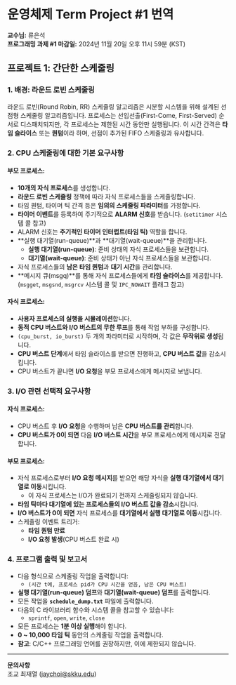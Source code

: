 # 운영체제 Term Project #1 번역

**교수님:** 류은석  
**프로그래밍 과제 #1 마감일:** 2024년 11월 20일 오후 11시 59분 (KST)

## 프로젝트 1: 간단한 스케줄링

### 1. 배경: 라운드 로빈 스케줄링

라운드 로빈(Round Robin, RR) 스케줄링 알고리즘은 시분할 시스템을 위해 설계된 선점형 스케줄링 알고리즘입니다. 프로세스는 선입선출(First-Come, First-Served) 순서로 디스패치되지만, 각 프로세스는 제한된 시간 동안만 실행됩니다. 이 시간 간격은 **타임 슬라이스** 또는 **퀀텀**이라 하며, 선점이 추가된 FIFO 스케줄링과 유사합니다.

### 2. CPU 스케줄링에 대한 기본 요구사항

#### 부모 프로세스:

- **10개의 자식 프로세스**를 생성합니다.
- **라운드 로빈 스케줄링** 정책에 따라 자식 프로세스들을 스케줄링합니다.
- 타임 퀀텀, 타이머 틱 간격 등은 **임의의 스케줄링 파라미터**를 가정합니다.
- **타이머 이벤트**를 등록하여 주기적으로 **ALARM 신호**를 받습니다. (`setitimer` 시스템 콜 참고)
- ALARM 신호는 **주기적인 타이머 인터럽트(타임 틱)** 역할을 합니다.
- **실행 대기열(run-queue)**과 **대기열(wait-queue)**을 관리합니다.
  - **실행 대기열(run-queue)**: 준비 상태의 자식 프로세스들을 보관합니다.
  - **대기열(wait-queue)**: 준비 상태가 아닌 자식 프로세스들을 보관합니다.
- 자식 프로세스들의 **남은 타임 퀀텀**과 **대기 시간**을 관리합니다.
- **메시지 큐(msgq)**를 통해 자식 프로세스들에게 **타임 슬라이스**를 제공합니다. (`msgget`, `msgsnd`, `msgrcv` 시스템 콜 및 `IPC_NOWAIT` 플래그 참고)

#### 자식 프로세스:

- **사용자 프로세스의 실행을 시뮬레이션**합니다.
- **동적 CPU 버스트와 I/O 버스트의 무한 루프**를 통해 작업 부하를 구성합니다.
- `(cpu_burst, io_burst)` 두 개의 파라미터로 시작하며, 각 값은 **무작위로 생성**됩니다.
- **CPU 버스트 단계**에서 타임 슬라이스를 받으면 진행하고, **CPU 버스트 값**을 감소시킵니다.
- CPU 버스트가 끝나면 **I/O 요청**을 부모 프로세스에게 메시지로 보냅니다.

### 3. I/O 관련 선택적 요구사항

#### 자식 프로세스:

- CPU 버스트 후 **I/O 요청**을 수행하며 남은 **CPU 버스트를 관리**합니다.
- **CPU 버스트가 0이 되면** 다음 **I/O 버스트 시간**을 부모 프로세스에게 메시지로 전달합니다.

#### 부모 프로세스:

- 자식 프로세스로부터 **I/O 요청 메시지**를 받으면 해당 자식을 **실행 대기열에서 대기열로 이동**시킵니다.
  - 이 자식 프로세스는 I/O가 완료되기 전까지 스케줄링되지 않습니다.
- **타임 틱마다 대기열에 있는 프로세스들의 I/O 버스트 값을 감소**시킵니다.
- **I/O 버스트가 0이 되면** 자식 프로세스를 **대기열에서 실행 대기열로 이동**시킵니다.
- 스케줄링 이벤트 트리거:
  - **타임 퀀텀 만료**
  - **I/O 요청 발생**(CPU 버스트 완료 시)

### 4. 프로그램 출력 및 보고서

- 다음 형식으로 스케줄링 작업을 출력합니다:
  - `(시간 t에, 프로세스 pid가 CPU 시간을 얻음, 남은 CPU 버스트)`
- **실행 대기열(run-queue) 덤프**와 **대기열(wait-queue) 덤프**를 출력합니다.
- 모든 작업을 **`schedule_dump.txt`** 파일에 출력합니다.
- 다음의 C 라이브러리 함수와 시스템 콜을 참고할 수 있습니다:
  - `sprintf`, `open`, `write`, `close`
- 모든 프로세스는 **1분 이상 실행**해야 합니다.
- **0 ~ 10,000 타임 틱** 동안의 스케줄링 작업을 출력합니다.
- **참고**: C/C++ 프로그래밍 언어를 권장하지만, 이에 제한되지 않습니다.

---

**문의사항**  
조교 최재열 (jaychoi@skku.edu)
